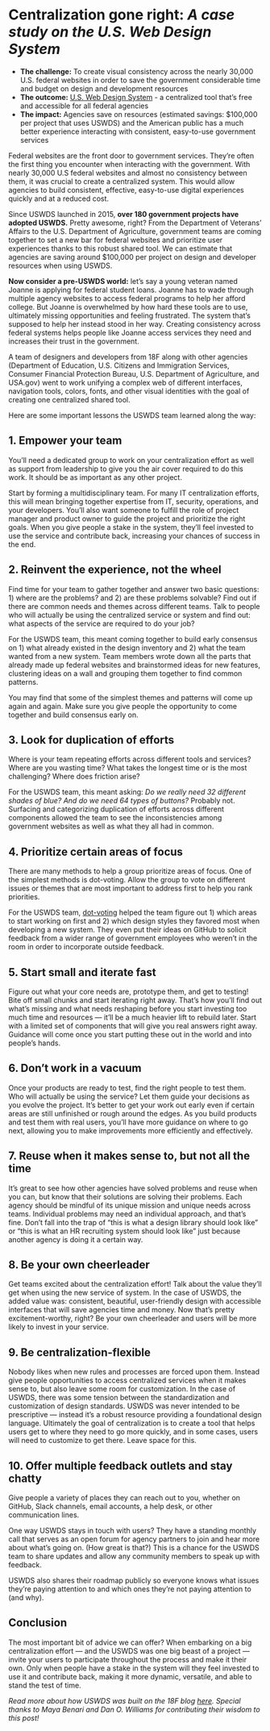 # Centralization gone right: _A case study on the U.S. Web Design System_

- **The challenge:** To create visual consistency across the nearly 30,000 U.S. federal websites in order to save the government considerable time and budget on design and development resources
- **The outcome:** [U.S. Web Design System](https://designsystem.digital.gov/) - a centralized tool that’s free and accessible for all federal agencies 
- **The impact:** Agencies save on resources (estimated savings: $100,000 per project that uses USWDS) and the American public has a much better experience interacting with consistent, easy-to-use government services 

Federal websites are the front door to government services. They’re often the first thing you encounter when interacting with the government. With nearly 30,000 U.S federal websites and almost no consistency between them, it was crucial to create a centralized system. This would allow agencies to build consistent, effective, easy-to-use digital experiences quickly and at a reduced cost.

Since USWDS launched in 2015, **over 180 government projects have adopted USWDS.** Pretty awesome, right? From the Department of Veterans’ Affairs to the U.S. Department of Agriculture, government teams are coming together to set a new bar for federal websites and prioritize user experiences thanks to this robust shared tool. We can estimate that agencies are saving around $100,000 per project on design and developer resources when using USWDS.

**Now consider a pre-USWDS world:** let’s say a young veteran named Joanne is applying for federal student loans. Joanne has to wade through multiple agency websites to access federal programs to help her afford college. But Joanne is overwhelmed by how hard these tools are to use, ultimately missing opportunities and feeling frustrated. The system that’s supposed to help her instead stood in her way. Creating consistency across federal systems helps people like Joanne access services they need and increases their trust in the government.

A team of designers and developers from 18F along with other agencies (Department of Education, U.S. Citizens and Immigration Services, Consumer Financial Protection Bureau, U.S. Department of Agriculture, and USA.gov) went to work unifying a complex web of different interfaces, navigation tools, colors, fonts, and other visual identities with the goal of creating one centralized shared tool.

Here are some important lessons the USWDS team learned along the way: 

## 1. Empower your team
You’ll need a dedicated group to work on your centralization effort as well as support from leadership to give you the air cover required to do this work. It should be as important as any other project. 

Start by forming a multidisciplinary team. For many IT centralization efforts, this will mean bringing together expertise from IT, security, operations, and your developers. You’ll also want someone to fulfill the role of project manager and product owner to guide the project and prioritize the right goals. When you give people a stake in the system, they’ll feel invested to use the service and contribute back, increasing your chances of success in the end. 

## 2. Reinvent the experience, not the wheel
Find time for your team to gather together and answer two basic questions: 1) where are the problems? and 2) are these problems solvable? Find out if there are common needs and themes across different teams. Talk to people who will actually be using the centralized service or system and find out: what aspects of the service are required to do your job?

For the USWDS team, this meant coming together to build early consensus on 1) what already existed in the design inventory and 2) what the team wanted from a new system. Team members wrote down all the parts that already made up federal websites and brainstormed ideas for new features, clustering ideas on a wall and grouping them together to find common patterns. 

You may find that some of the simplest themes and patterns will come up again and again. Make sure you give people the opportunity to come together and build consensus early on.   

## 3. Look for duplication of efforts
Where is your team repeating efforts across different tools and services? Where are you wasting time? What takes the longest time or is the most challenging? Where does friction arise?

For the USWDS team, this meant asking: _Do we really need 32 different shades of blue? And do we need 64 types of buttons?_ Probably not. Surfacing and categorizing duplication of efforts across different components allowed the team to see the inconsistencies among government websites as well as what they all had in common.

## 4. Prioritize certain areas of focus
There are many methods to help a group prioritize areas of focus. One of the simplest methods is dot-voting. Allow the group to vote on different issues or themes that are most important to address first to help you rank priorities. 

For the USWDS team, [dot-voting](https://methods.18f.gov/discover/feature-dot-voting/) helped the team figure out 1) which areas to start working on first and 2) which design styles they favored most when developing a new system. They even put their ideas on GitHub to solicit feedback from a wider range of government employees who weren’t in the room in order to incorporate outside feedback. 

## 5. Start small and iterate fast
Figure out what your core needs are, prototype them, and get to testing! Bite off small chunks and start iterating right away. That’s how you’ll find out what’s missing and what needs reshaping before you start investing too much time and resources — it’ll be a much heavier lift to rebuild later. Start with a limited set of components that will give you real answers right away. Guidance will come once you start putting these out in the world and into people’s hands. 

## 6. Don’t work in a vacuum
Once your products are ready to test, find the right people to test them. Who will actually be using the service? Let them guide your decisions as you evolve the project. It’s better to get your work out early even if certain areas are still unfinished or rough around the edges. As you build products and test them with real users, you’ll have more guidance on where to go next, allowing you to make improvements more efficiently and effectively.

## 7. Reuse when it makes sense to, but not all the time
It’s great to see how other agencies have solved problems and reuse when you can, but know that their solutions are solving their problems. Each agency should be mindful of its unique mission and unique needs across teams. Individual problems may need an individual approach, and that’s fine. Don’t fall into the trap of “this is what a design library should look like” or “this is what an HR recruiting system should look like” just because another agency is doing it a certain way.

## 8. Be your own cheerleader
Get teams excited about the centralization effort! Talk about the value they’ll get when using the new service of system. In the case of USWDS, the added value was: consistent, beautiful, user-friendly design with accessible interfaces that will save agencies time and money. Now that’s pretty excitement-worthy, right? Be your own cheerleader and users will be more likely to invest in your service. 

## 9. Be centralization-flexible
Nobody likes when new rules and processes are forced upon them. Instead give people opportunities to access centralized services when it makes sense to, but also leave some room for customization. 
In the case of USWDS, there was some tension between the standardization and customization of design standards. USWDS was never intended to be prescriptive — instead it’s a robust resource providing a foundational design language. 
Ultimately the goal of centralization is to create a tool that helps users get to where they need to go more quickly, and in some cases, users will need to customize to get there. Leave space for this. 

## 10. Offer multiple feedback outlets and stay chatty
Give people a variety of places they can reach out to you, whether on GitHub, Slack channels, email accounts, a help desk, or other communication lines. 

One way USWDS stays in touch with users? They have a standing monthly call that serves as an open forum for agency partners to join and hear more about what’s going on. (How great is that?) This is a chance for the USWDS team to share updates and allow any community members to speak up with feedback. 

USWDS also shares their roadmap publicly so everyone knows what issues they’re paying attention to and which ones they’re not paying attention to (and why). 

## Conclusion

The most important bit of advice we can offer? When embarking on a big centralization effort — and the USWDS was one big beast of a project — invite your users to participate throughout the process and make it their own. Only when people have a stake in the system will they feel invested to use it and contribute back, making it more dynamic, versatile, and able to stand the test of time. 

_Read more about how USWDS was built on the 18F blog [here](https://18f.gsa.gov/2017/10/03/building-a-large-scale-design-system/). Special thanks to Maya Benari and Dan O. Williams for contributing their wisdom to this post!_

